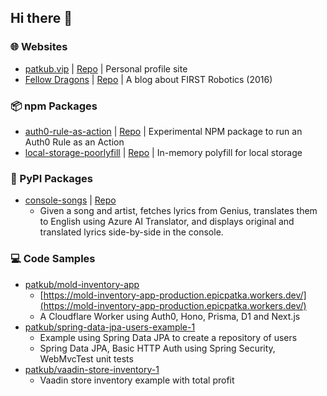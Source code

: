 ## Hi there 👋

### 🌐 Websites
- [patkub.vip](https://patkub.vip/) | [Repo](https://github.com/patkub/patkub-site) | Personal profile site
- [Fellow Dragons](https://patkub.github.io/fellow-dragons/) | [Repo](https://github.com/patkub/fellow-dragons) | A blog about FIRST Robotics (2016)

### 📦 npm Packages
- [auth0-rule-as-action](https://www.npmjs.com/package/auth0-rule-as-action) | [Repo](https://github.com/patkub/auth0-rule-as-action) | Experimental NPM package to run an Auth0 Rule as an Action
- [local-storage-poorlyfill](https://www.npmjs.com/package/local-storage-poorlyfill) | [Repo](https://github.com/patkub/local-storage-poorlyfill) | In-memory polyfill for local storage

### 🐍 PyPI Packages
- [console-songs](https://pypi.org/project/console-songs/) | [Repo](https://github.com/patkub/console-songs)
  - Given a song and artist, fetches lyrics from Genius, translates them to English using Azure AI Translator, and displays original and translated lyrics side-by-side in the console.

### 💻 Code Samples
- [patkub/mold-inventory-app](https://github.com/patkub/mold-inventory-app)
  - [https://mold-inventory-app-production.epicpatka.workers.dev/](https://mold-inventory-app-production.epicpatka.workers.dev/)
  - A Cloudflare Worker using Auth0, Hono, Prisma, D1 and Next.js
- [patkub/spring-data-jpa-users-example-1](https://github.com/patkub/spring-data-jpa-users-example-1)
  - Example using Spring Data JPA to create a repository of users
  - Spring Data JPA, Basic HTTP Auth using Spring Security, WebMvcTest unit tests
- [patkub/vaadin-store-inventory-1](https://github.com/patkub/vaadin-store-inventory-1)
  - Vaadin store inventory example with total profit

<!--
**patkub/patkub** is a ✨ _special_ ✨ repository because its `README.md` (this file) appears on your GitHub profile.

Here are some ideas to get you started:

- 🔭 I’m currently working on ...
- 🌱 I’m currently learning ...
- 👯 I’m looking to collaborate on ...
- 🤔 I’m looking for help with ...
- 💬 Ask me about ...
- 📫 How to reach me: ...
- 😄 Pronouns: ...
- ⚡ Fun fact: ...
-->
